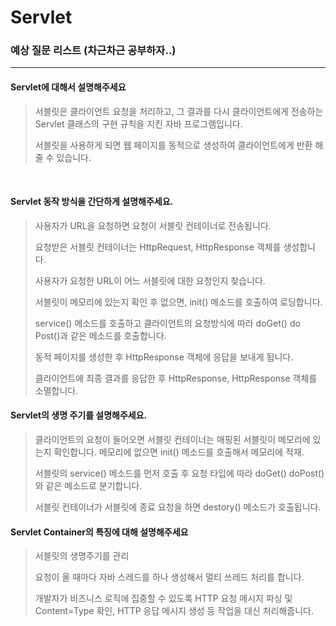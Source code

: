 

# Servlet

### 예상 질문 리스트 (차근차근 공부하자..)

---

#### Servlet에 대해서 설명해주세요

> 서블릿은 클라이언트 요청을 처리하고, 그 결과를 다시 클라이언트에게 전송하는 Servlet 클래스의 구현 규칙을 지킨 자바 프로그램입니다.
> 
> 서블릿을 사용하게 되면 웹 페이지를 동적으로 생성하여 클라이언트에게 반환 해줄 수 있습니다.

<br>

#### Servlet 동작 방식을 간단하게 설명해주세요.

> 사용자가 URL을 요청하면 요청이 서블릿 컨테이너로 전송됩니다.
> 
> 요청받은 서블릿 컨테이너는 HttpRequest, HttpResponse 객체를 생성합니다.
> 
> 사용자가 요청한 URL이 어느 서블릿에 대한 요청인지 찾습니다.
> 
> 서블릿이 메모리에 있는지 확인 후 없으면, init() 메소드를 호출하여 로딩합니다.
> 
> service() 메소드를 호출하고 클라이언트의 요청방식에 따라 doGet() do Post()과 같은 메소드를 호출합니다.
> 
> 동적 페이지를 생성한 후 HttpResponse 객체에 응답을 보내게 됩니다.
> 
> 클라이언트에 최종 결과를 응답한 후 HttpResponse, HttpResponse 객체를 소멸합니다.


#### Servlet의 생명 주기를 설명해주세요.

> 클라이언트의 요청이 들어오면 서블릿 컨테이너는 매핑된 서블릿이 메모리에 있는지 확인합니다. 메모리에 없으면 init() 메소드를 호출해서 메모리에 적재.
> 
> 서블릿의 service() 메소드를 먼저 호출 후 요청 타입에 따라 doGet() doPost() 와 같은 메소드로 분기합니다.
> 
> 서블릿 컨테이너가 서블릿에 종료 요청을 하면 destory() 메소드가 호출됩니다.

#### Servlet Container의 특징에 대해 설명해주세요

> 서블릿의 생명주기를 관리
> 
> 요청이 올 때마다 자바 스레드를 하나 생성해서 멀티 쓰레드 처리를 합니다.
> 
> 개발자가 비즈니스 로직에 집중할 수 있도록 HTTP 요청 메시지 파싱 및 Content=Type 확인, HTTP 응답 메시지 생성 등 작업을 대신 처리해줍니다.
> 




